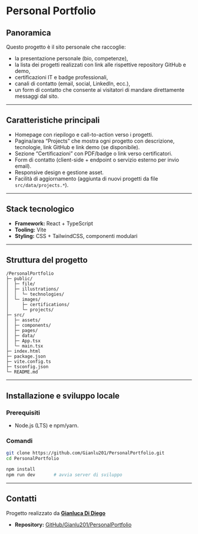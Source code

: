 # Personal Portfolio

## Panoramica

Questo progetto è il sito personale che raccoglie:

- la presentazione personale (bio, competenze),
- la lista dei progetti realizzati con link alle rispettive repository GitHub e demo,
- certificazioni IT e badge professionali,
- canali di contatto (email, social, LinkedIn, ecc.),
- un form di contatto che consente ai visitatori di mandare direttamente messaggi dal sito.

---

## Caratteristiche principali

- Homepage con riepilogo e call-to-action verso i progetti.
- Pagina/area “Projects” che mostra ogni progetto con descrizione, tecnologie, link GitHub e link demo (se disponibile).
- Sezione “Certificazioni” con PDF/badge o link verso certificatori.
- Form di contatto (client-side + endpoint o servizio esterno per invio email).
- Responsive design e gestione asset.
- Facilità di aggiornamento (aggiunta di nuovi progetti da file `src/data/projects.*`).

---

## Stack tecnologico

- **Framework:** React + TypeScript
- **Tooling:** Vite
- **Styling:** CSS + TailwindCSS, componenti modulari

---

## Struttura del progetto

```
/PersonalPortfolio
├─ public/
│  ├─ file/
│  ├─ illustrations/
│  │  └─ technologies/
│  └─ images/
│     ├─ certifications/
│     └─ projects/
├─ src/
│  ├─ assets/
│  ├─ components/
│  ├─ pages/
│  ├─ data/
│  ├─ App.tsx
│  └─ main.tsx
├─ index.html
├─ package.json
├─ vite.config.ts
├─ tsconfig.json
└─ README.md
```

---

## Installazione e sviluppo locale

### Prerequisiti

- Node.js (LTS) e npm/yarn.

### Comandi

```bash
git clone https://github.com/Gianlu201/PersonalPortfolio.git
cd PersonalPortfolio

npm install
npm run dev       # avvia server di sviluppo

```

---

## Contatti

Progetto realizzato da [**Gianluca Di Diego**](https://github.com/Gianlu201)

- **Repository:** [GitHub/Gianlu201/PersonalPortfolio](https://github.com/Gianlu201/PersonalPortfolio)
